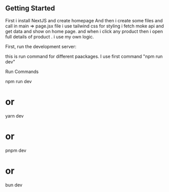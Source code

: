 ## Getting Started

First i install NextJS and create homepage
And then i create some files and call in main => page.jsx file
i use tailwind css for styling
i fetch moke api and get data and show on home page.
and when i click any product then i open full details of product .
i use my own logic.

First, run the development server:

this is run command for different paackages.
I use first command "npm run dev"

Run Commands

npm run dev

# or

yarn dev

# or

pnpm dev

# or

bun dev

```

```
